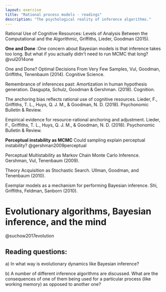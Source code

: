 ```yaml
---
layout: exercise
title: "Rational process models - readings"
description: "The psychological reality of inference algorithms." 
---
```


Rational Use of Cognitive Resources: Levels of Analysis Between the Computational and the Algorithmic, Griffiths, Lieder, Goodman (2015). 

**One and Done** :One concern about Bayesian models is that inference takes too long. But what if you actually didn't need to run MCMC that long? @vul2014one

One and Done? Optimal Decisions From Very Few Samples, Vul, Goodman, Griffiths, Tenenbaum (2014). Cognitive Science.

Remembrance of inferences past: Amortization in human hypothesis generation. Dasgupta, Schulz, Goodman & Gershman. (2018). Cognition.

The anchoring bias reflects rational use of cognitive resources. Lieder, F., Griffiths, T. L., Huys, Q. J. M., & Goodman, N. D. (2018). Psychonomic Bulletin & Review.

Empirical evidence for resource-rational anchoring and adjustment. Lieder, F., Griffiths, T. L., Huys, Q. J. M., & Goodman, N. D. (2018). Psychonomic Bulletin & Review.

**Perceptual instability as MCMC** Could sampling explain perceptual instability? @gershman2009perceptual

Perceptual Multistability as Markov Chain Monte Carlo Inference. Gershman, Vul, Tenenbaum (2009).

Theory Acquisition as Stochastic Search. Ullman, Goodman, and Tenenbaum (2010).

Exemplar models as a mechanism for performing Bayesian inference. Shi, Griffiths, Feldman, Sanborn (2010).


# Evolutionary algorithms, Bayesian inference, and the mind

@suchow2017evolution

## Reading questions:

a) In what way is evolutionary dynamics like Bayesian inference?

b) A number of different inference algorithms are discussed. What are the consequences of one of them being used for a particular process (like working memory) as opposed to another one?
